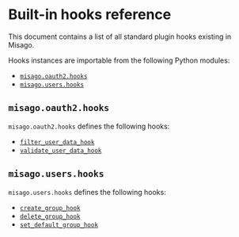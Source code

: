 # Built-in hooks reference

This document contains a list of all standard plugin hooks existing in Misago.

Hooks instances are importable from the following Python modules:

- [`misago.oauth2.hooks`](#misago-oauth2-hooks)
- [`misago.users.hooks`](#misago-users-hooks)


## `misago.oauth2.hooks`

`misago.oauth2.hooks` defines the following hooks:

- [`filter_user_data_hook`](./filter-user-data-hook.md)
- [`validate_user_data_hook`](./validate-user-data-hook.md)


## `misago.users.hooks`

`misago.users.hooks` defines the following hooks:

- [`create_group_hook`](./create-group-hook.md)
- [`delete_group_hook`](./delete-group-hook.md)
- [`set_default_group_hook`](./set-default-group-hook.md)